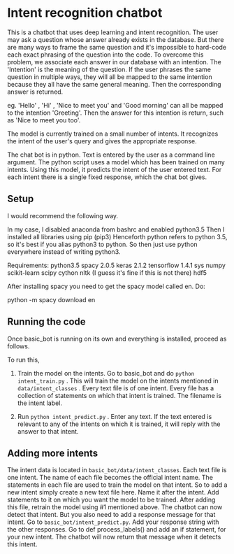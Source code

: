 # Intent recognition chatbot

This is a chatbot that uses deep learning and intent recognition. The user may ask a question whose answer already exists in the database. But there are many ways to frame the same question and it's impossible to hard-code each exact phrasing of the question into the code. To overcome this problem, we associate each answer in our database with an intention. The 'Intention' is the meaning of the question. If the user phrases the same question in multiple ways, they will all be mapped to the same intention because they all have the same general meaning. Then the corresponding answer is returned.

eg.
'Hello' , 'Hi' , 'Nice to meet you' and 'Good morning' can all be mapped to the intention 'Greeting'. Then the answer for this intention is return, such as 'Nice to meet you too'. 

The model is currently trained on a small number of intents. It recognizes the intent of the user's query and gives the appropriate response. 

The chat bot is in python. Text is entered by the user as a command line argument. The python script uses a model which has been trained on many intents. Using this model, it predicts the intent of the user entered text. For each intent there is a single fixed response, which the chat bot gives.


## Setup

I would recommend the following way.

In my case, I disabled anaconda from bashrc and enabled python3.5
Then I installed all libraries using pip (pip3)
Henceforth python refers to python 3.5, so it's best if you alias python3 to python. So then just use python everywhere instead of writing python3.

Requirements:
python3.5
spacy 2.0.5
keras 2.1.2
tensorflow 1.4.1
sys
numpy
scikit-learn
scipy
cython
nltk (I guess it's fine if this is not there)
hdf5

After installing spacy you need to get the spacy model called en. Do:
  
   python -m spacy download en


## Running the code

Once basic_bot is running on its own and everything is installed, proceed as follows. 

To run this,

1. Train the model on the intents. Go to basic_bot and do ```python intent_train.py``` . This will train the model on the intents mentioned in ```data/intent_classes``` . Every text file is of one intent. Every file has a collection of statements on which that intent is trained. The filename is the intent label.

2. Run ```python intent_predict.py``` . Enter any text. If the text entered is relevant to any of the intents on which it is trained, it will reply with the answer to that intent.  
 
## Adding more intents

The intent data is located in ```basic_bot/data/intent_classes```. Each text file is one intent. The name of each file becomes the official intent name. The statements in each file are used to train the model on that intent. So to add a new intent simply create a new text file here. Name it after the intent. Add statements to it on which you want the model to be trained. After adding this file, retrain the model using #1 mentioned above. The chatbot can now detect that intent.
But you also need to add a response message for that intent. Go to ```basic_bot/intent_predict.py```. Add your response string with the other responses. Go to def process_labels() and add an if statement, for your new intent. The chatbot will now return that message when it detects this intent.


